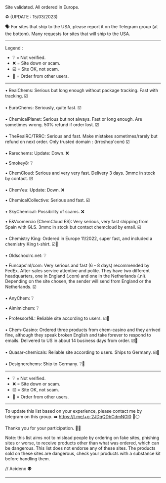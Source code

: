Site validated. All ordered in Europe. 

♻️ (UPDATE : 15/03/2023)

🗣️ For sites that ship to the USA, please report it on the Telegram group (at the bottom). Many requests for sites that will ship to the USA.

___________________________________________________________________________________________________________________

Legend :

 * ❔  = Not verified.
 * ❌  = Site down or scam.
 * ☑️  = Site OK, not scam.
 * 💬  = Order from other users.
 
____________________________________________________________________________________________________________________

 • RealChems: Serious but long enough without package tracking. Fast with tracking. ☑️

 • EuroChems: Seriously, quite fast. ☑️

 • ChemicalPlanet: Serious but not always. Fast or long enough. Are sometimes wrong. 50% refund if order lost. ☑️

 • TheRealRC/TRRC: Serious and fast. Make mistakes sometimes/rarely but refund on next order. Only trusted domain : (trrcshop'com) ☑️

 • Rarechems: Update: Down. ❌

 • Smokey8: ❔

 • ChemCloud: Serious and very very fast.  Delivery 3 days. 3mmc in stock by contact. ☑️

 • Chem'eu: Update: Down. ❌

 • ChemicalCollective: Serious and fast. ☑️

 • SkyChemical: Possibility of scams. ❌

 • E&Vcomercio (ChemCloud ES): Very serious, very fast shipping from Spain with GLS. 3mmc in stock but contact chemcloud by email. ☑️

 • Chemistry King: Ordered in Europe 11/2022, super fast, and included a chemistry King t-shirt. ☑️💬

 • Oldschoolrc.net: ❔

 • Funcaps'nl/com: Very serious and fast (6 - 8 days) recommended by FedEx. After-sales service attentive and polite. They have two different headquarters, one in England (.com) and one in the Netherlands (.nl). Depending on the site chosen, the sender will send from England or the Netherlands. ☑️

 • AnyChem: ❔

 • Aimimichem: ❔
 
 • ProfessorNL: Reliable site according to users. ☑️💬
 
 • Chem-Casino: Ordered three products from chem-casino and they arrived fine, although they speak broken English and take forever to respond to emails. Delivered to US in about 14 business days from order. ☑️💬

 • Quasar-chemicals: Reliable site according to users. Ships to Germany. ☑️💬

 • Designerchems: Ship to Germany. ❔💬

_________________________________________________________________________________________________________________________

 * ❔  = Not verified.
 * ❌  = Site down or scam.
 * ☑️  = Site OK, not scam.
 * 💬  = Order from other users.
 
_________________________________________________________________________________________________________________________

To update this list based on your experience, please contact me by telegram on this group.
➡️ https://t.me/+o-2JDqQDbCdmNGI0 🔵⚪
 
Thanks you for your participation. 🙏🏻

Note: this list aims not to mislead people by ordering on fake sites, phishing sites or worse, to receive products other than what was ordered, which can be dangerous. This list does not endorse any of these sites. The products sold on these sites are dangerous, check your products with a substance kit before handling them.

// Acideno 👽

_________________________________________________________________________________________________________________________
